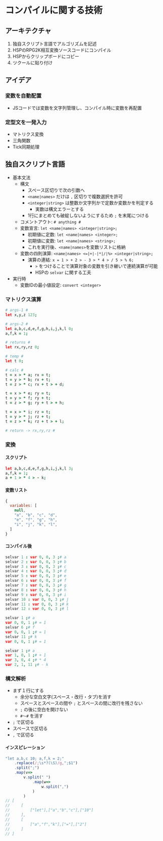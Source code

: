 # コンパイルに関する技術

## アーキテクチャ
1. 独自スクリプト言語でアルゴリズムを記述
2. HSPのRPG2K相互変換ソースコードにコンパイル
3. HSPからクリップボードにコピー
4. ツクールに貼り付け

## アイデア
### 変数を自動配置
- JSコードでは変数を文字列管理し、コンパイル時に変数を再配置
### 定型文を一発入力
- マトリクス変換
- 三角関数
- Tick同期処理

## 独自スクリプト言語
- 基本文法
  - 構文
    - スペース区切りで次の引数へ
    - `<name|names>` だけは `,` 区切りで複数選択を許可
    - `<integer|string>` は整数か文字列かで定数か変数かを判定する
      - 実数は構文エラーとする
    - 1行にまとめても破綻しないようにするため `;` を末尾につける
  - コメントアウト: `# anything #`
  - 変数宣言: `let <name|names> <integer|string>;`
    - 初期値に定数: `let <name|names> <integer>;`
    - 初期値に変数: `let <name|names> <string>;`
    - これを実行後、`<name|names>`を変数リストに格納
  - 変数の四則演算: `<name|names> <=|+|-|*|/|%> <integer|string>;`
    - 演算の連結: `x = 1 > + 2 > - 3 > * 4 > / 5 > % 6;`
      - `>` をつけることで演算対象の変数を引き継いで連続演算が可能
      - HSPの `selvar` に関する工夫
- 実行時
  - 変数IDの最小値設定: `convert <integer>`

### マトリクス演算
```coffee
# args-1 #
let x,y,z 123;

# args-2 #
let a,b,c,d,e,f,g,h,i,j,k,l 0;
a,f,k = 1;

# returns #
let rx,ry,rz 0;

# temp #
let t 0;

# calc #
t = x > * a; rx = t;
t = y > * b; rx + t;
t = z > * c; rx + t > + d;

t = x > * e; ry = t;
t = y > * f; ry + t;
t = z > * g; ry + t > + h;

t = x > * i; rz = t;
t = y > * j; rz + t;
t = z > * k; rz + t > + l;

# return -> rx,ry,rz #
```
### 変換
#### スクリプト
```coffee
let a,b,c,d,e,f,g,h,i,j,k,l 3;
a,f,k = 1;
a + 1 > * 4 > - k;
```
#### 変数リスト
```js
{
  variables: [
    null,
    "a", "b", "c", "d",
    "e", "f", "g", "h",
    "i", "j", "k", "l",
  ]
}
```
#### コンパイル後
```coffee
selvar 1 : var 0, 0, 3 ;# a
selvar 2 : var 0, 0, 3 ;# b
selvar 3 : var 0, 0, 3 ;# c
selvar 4 : var 0, 0, 3 ;# d
selvar 5 : var 0, 0, 3 ;# e
selvar 6 : var 0, 0, 3 ;# f
selvar 7 : var 0, 0, 3 ;# g
selvar 8 : var 0, 0, 3 ;# h
selvar 9 : var 0, 0, 3 ;# i
selvar 10 : var 0, 0, 3 ;# j
selvar 11 : var 0, 0, 3 ;# k
selvar 12 : var 0, 0, 3 ;# l

selvar 1 ;# a
var 0, 0, 1 ;# = 1
selvar 6 ;# f
var 0, 0, 1 ;# = 1
selvar 11 ;# k
var 0, 0, 1 ;# = 1

selvar 1 ;# a
var 1, 0, 1 ;# + 1
var 3, 0, 4 ;# * 4
var 2, 1, 11 ;# - k
```
### 構文解析
- まず１行にする
  - 余分な空白文字(スペース・改行・タブ)を消す
  - スペースとスペースの間や `;` とスペースの間に改行を残さない
  - `;` の後に空白を開けない
  - `#～#` を消す
- `;` で区切る
- スペースで区切る
- `,` で区切る
#### インスピレーション
```js
"let a,b,c 10; a,f,k = 2;"
    .replace(/;\s*?(\S)/g,";$1")
    .split(";")
    .map(v=>
        v.split(" ")
            .map(w=>
                w.split(",")
            )
        )
// [
//     [
//         ["let"],["a","b","c"],["10"]
//     ],
//     [
//         ["a","f","k"],["="],["2"]
//     ]
// ]
```
